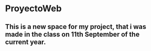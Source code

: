 ﻿# ProyectoWeb

## This is a new space for my project, that i was made in the class on 11th September of the current year.
###### 

